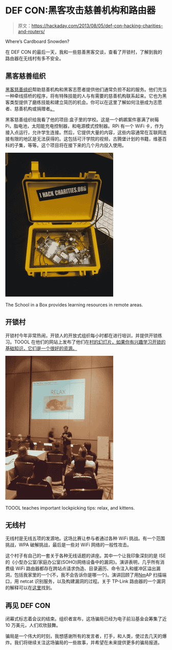 # DEF CON:黑客攻击慈善机构和路由器

> 原文：<https://hackaday.com/2013/08/05/def-con-hacking-charities-and-routers/>

Where’s Cardboard Snowden?

在 DEF CON 的最后一天，我和一些慈善黑客交谈，查看了开锁村，了解到我的路由器在无线村有多不安全。

## 黑客慈善组织

[黑客慈善组织](http://www.hackersforcharity.org/ "Hackers for Charity")帮助慈善机构和黑客志愿者提供他们通常负担不起的服务。他们充当一种牵线搭桥的程序，将有特殊技能的人与有需要的慈善机构联系起来。它也为黑客类型提供了磨练技能和建立简历的机会。你可以在这里了解如何注册成为志愿者、慈善机构或捐赠者[。](http://volunteer.hackersforcharity.org/)

黑客慈善组织给我看了他的项目:盒子里的学校。这是一个鹈鹕案件塞满了树莓 Pi，脂电池，太阳能充电控制器，和电源模式控制器。RPi 有一个 WiFi 卡，作为接入点运行，允许学生连接。然后，它提供大量的内容，这些内容通常在互联网连接有限的地区是无法获得的。这包括可汗学院的视频，古腾堡计划的书籍，维基百科的子集，等等。这个项目将在接下来的几个月内投入使用。

[![The School in a Box provides learning resources in remote areas.](img/032f97f21fdf5bf376b29581191cc7b1.png)](http://hackaday.com/2013/08/05/def-con-hacking-charities-and-routers/img_20130804_122900/)

The School in a Box provides learning resources in remote areas.

## 开锁村

开锁村今年非常热闹，开锁人的开放式组织每小时都在进行培训，并提供开锁练习。TOOOL 在他们的网站上发布了他们在[村的幻灯片，如果你有兴趣学习开锁的基础知识，它们是一个很好的资源。](http://toool.us/resources.html "TOOOL Resources")

[![TOOOL teaches important lockpicking tips: relax, and kittens.](img/076745b058137e123933686b830b6e9d.png)](http://hackaday.com/2013/08/05/def-con-hacking-charities-and-routers/img_20130804_125535/)

TOOOL teaches important lockpicking tips: relax, and kittens.

## 无线村

无线村是无线五项的发源地。这场比赛让参与者通过各种 WiFi 挑战。有一个范围挑战，WPA 破解挑战，最后是一些对 WiFi 网络的一般性攻击。

这个村子有自己的一套关于各种无线话题的讲座。其中一个让我印象深刻的是 ISE 的《小型办公室/家庭办公室(SOHO)网络设备中的漏洞》。演讲表明，几乎所有消费级 WiFi 路由器都存在跨站点请求伪造、目录遍历、命令注入和缓冲区溢出漏洞，包括我家里的一个(不，我不会告诉你是哪一个)。演讲回顾了用[Nm](http://nmap.org/ "Nmap")AP 扫描端口，用 netcat 识别服务，以及构建漏洞的过程。关于 TP-Link 路由器的一个漏洞的解释可以在[这里](http://securityevaluators.com/content/case-studies/routers/tp-link_wr1043n.jsp "TP-Link Exploit")找到。

## 再见 DEF CON

闭幕式标志着会议的结束。组织者宣布，这场骗局已经为电子前沿基金会筹集了近 10 万美元，人们欢欣鼓舞。

骗局是一个伟大的时刻，我想感谢所有的发言者，打手，和人类，使过去几天的爆炸。我们将继续关注这场骗局的一些故事，并希望在未来提供更多的骗局报道。